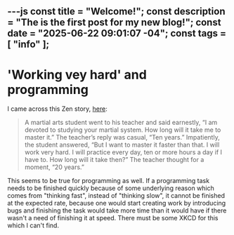 ---js
const title = "Welcome!";
const description = "The is the first post for my new blog!";
const date = "2025-06-22 09:01:07 -04";
const tags = [ "info" ];
---

# 'Working vey hard' and programming

I came across this Zen story, [here](https://sofoarchon.com/10-short-zen-stories/):

> A martial arts student went to his teacher and said earnestly, “I am devoted to studying your martial system.
> How long will it take me to master it.” The teacher’s reply was casual, “Ten years.” Impatiently, the student answered,
> “But I want to master it faster than that. I will work very hard. I will practice every day, ten or more hours a day if I have to. How long will it take then?”
> The teacher thought for a moment, “20 years.”

This seems to be true for programming as well. If a programming task needs to be finished quickly because of some underlying reason which comes from "thinking fast", instead of "thinking slow", it cannot be finished at the expected rate, because one would start creating work by introducing bugs and finishing the task would take more time than it would have if there wasn't a need of finishing it at speed.  There must be some XKCD for this which I can't find.
